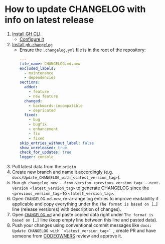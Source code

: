 # How to update CHANGELOG with info on latest release

1. [Install GH CLI](https://github.com/cli/cli?tab=readme-ov-file#installation).
   - [Configure it](https://cli.github.com/manual/#configuration)
1. [Install `gh-changelog`](https://github.com/chelnak/gh-changelog?tab=readme-ov-file#installation-and-usage)
   - Ensure the `.changelog.yml` file is in the root of the repository:
     ```yaml
     ---
     file_name: CHANGELOG.md.new
     excluded_labels:
       - maintenance
       - dependencies
     sections:
       added:
         - feature
         - new feature
       changed:
         - backwards-incompatible
         - depricated
       fixed:
         - bug
         - bugfix
         - enhancement
         - fix
         - fixed
     skip_entries_without_label: false
     show_unreleased: true
     check_for_updates: true
     logger: console
     ```
1. Pull latest data from the `origin`
1. Create new branch and name it accordingly (e.g. `docs/Update_CHANGELOG_with_<latest_version_tag>`).
1. Run `gh changelog new --from-version <previous_version_tag> --next-version <latest_version_tag>` to generate CHANGELOG since the `<previous_version_tag>` to `<latest_version_tag>`.
1. Open `CHANGELOG.md.new`, re-arrange log entries to improve readability if applicable and copy everything under the `The format is based on […]` line (release version(s) with description of changes).
1. Open [`CHANGELOG.md`](CHANGELOG.md) and paste copied data right under `The format is based on […]` line (keep empty line between this line and pasted data).
1. Push your changes using conventional commit messages like ``docs: Update CHANGELOG with `<latest_version_tag>` ``, create PR and have someone from [CODEOWNERS](.github/CODEOWNERS) review and approve it.

